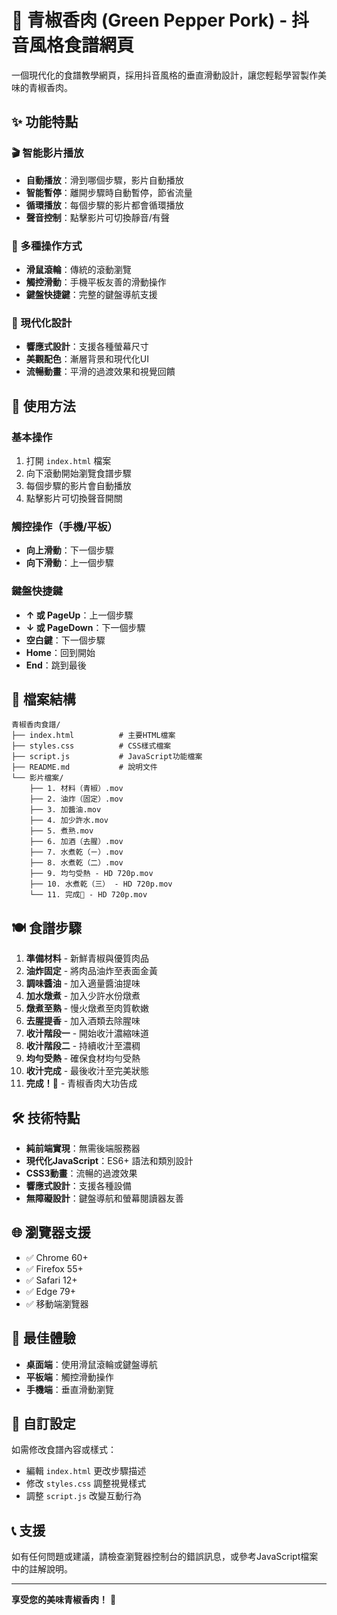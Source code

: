 # 🍳 青椒香肉 (Green Pepper Pork) - 抖音風格食譜網頁

一個現代化的食譜教學網頁，採用抖音風格的垂直滑動設計，讓您輕鬆學習製作美味的青椒香肉。

## ✨ 功能特點

### 🎬 智能影片播放
- **自動播放**：滑到哪個步驟，影片自動播放
- **智能暫停**：離開步驟時自動暫停，節省流量
- **循環播放**：每個步驟的影片都會循環播放
- **聲音控制**：點擊影片可切換靜音/有聲

### 📱 多種操作方式
- **滑鼠滾輪**：傳統的滾動瀏覽
- **觸控滑動**：手機平板友善的滑動操作
- **鍵盤快捷鍵**：完整的鍵盤導航支援

### 🎨 現代化設計
- **響應式設計**：支援各種螢幕尺寸
- **美觀配色**：漸層背景和現代化UI
- **流暢動畫**：平滑的過渡效果和視覺回饋

## 🚀 使用方法

### 基本操作
1. 打開 `index.html` 檔案
2. 向下滾動開始瀏覽食譜步驟
3. 每個步驟的影片會自動播放
4. 點擊影片可切換聲音開關

### 觸控操作（手機/平板）
- **向上滑動**：下一個步驟
- **向下滑動**：上一個步驟

### 鍵盤快捷鍵
- **↑ 或 PageUp**：上一個步驟
- **↓ 或 PageDown**：下一個步驟
- **空白鍵**：下一個步驟
- **Home**：回到開始
- **End**：跳到最後

## 📁 檔案結構

```
青椒香肉食譜/
├── index.html          # 主要HTML檔案
├── styles.css          # CSS樣式檔案
├── script.js           # JavaScript功能檔案
├── README.md           # 說明文件
└── 影片檔案/
    ├── 1. 材料（青椒）.mov
    ├── 2. 油炸（固定）.mov
    ├── 3. 加醬油.mov
    ├── 4. 加少許水.mov
    ├── 5. 煮熟.mov
    ├── 6. 加酒（去腥）.mov
    ├── 7. 水煮乾（ㄧ）.mov
    ├── 8. 水煮乾（二）.mov
    ├── 9. 均勻受熱 - HD 720p.mov
    ├── 10. 水煮乾（三） - HD 720p.mov
    └── 11. 完成🎉 - HD 720p.mov
```

## 🍽️ 食譜步驟

1. **準備材料** - 新鮮青椒與優質肉品
2. **油炸固定** - 將肉品油炸至表面金黃
3. **調味醬油** - 加入適量醬油提味
4. **加水燉煮** - 加入少許水份燉煮
5. **燉煮至熟** - 慢火燉煮至肉質軟嫩
6. **去腥提香** - 加入酒類去除腥味
7. **收汁階段一** - 開始收汁濃縮味道
8. **收汁階段二** - 持續收汁至濃稠
9. **均勻受熱** - 確保食材均勻受熱
10. **收汁完成** - 最後收汁至完美狀態
11. **完成！🎉** - 青椒香肉大功告成

## 🛠️ 技術特點

- **純前端實現**：無需後端服務器
- **現代化JavaScript**：ES6+ 語法和類別設計
- **CSS3動畫**：流暢的過渡效果
- **響應式設計**：支援各種設備
- **無障礙設計**：鍵盤導航和螢幕閱讀器友善

## 🌐 瀏覽器支援

- ✅ Chrome 60+
- ✅ Firefox 55+
- ✅ Safari 12+
- ✅ Edge 79+
- ✅ 移動端瀏覽器

## 📱 最佳體驗

- **桌面端**：使用滑鼠滾輪或鍵盤導航
- **平板端**：觸控滑動操作
- **手機端**：垂直滑動瀏覽

## 🔧 自訂設定

如需修改食譜內容或樣式：
- 編輯 `index.html` 更改步驟描述
- 修改 `styles.css` 調整視覺樣式
- 調整 `script.js` 改變互動行為

## 📞 支援

如有任何問題或建議，請檢查瀏覽器控制台的錯誤訊息，或參考JavaScript檔案中的註解說明。

---

**享受您的美味青椒香肉！** 🎉
